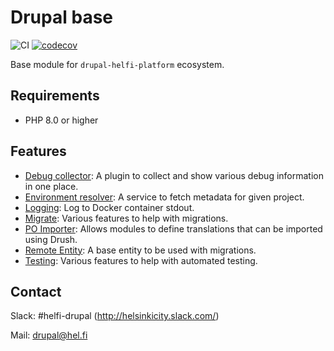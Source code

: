 # Drupal base

![CI](https://github.com/City-of-Helsinki/drupal-module-helfi-api-base/workflows/CI/badge.svg) [![codecov](https://codecov.io/gh/City-of-Helsinki/drupal-module-helfi-api-base/branch/main/graph/badge.svg?token=P6CG4IIAO9)](https://codecov.io/gh/City-of-Helsinki/drupal-module-helfi-api-base)

Base module for `drupal-helfi-platform` ecosystem.

## Requirements

- PHP 8.0 or higher

## Features

- [Debug collector](documentation/debug.md): A plugin to collect and show various debug information in one place.
- [Environment resolver](documentation/environment-resolver.md): A service to fetch metadata for given project.
- [Logging](documentation/logging.md): Log to Docker container stdout.
- [Migrate](documentation/migrate.md): Various features to help with migrations.
- [PO Importer](documentation/po-importer.md): Allows modules to define translations that can be imported using Drush.
- [Remote Entity](documentation/remote-entity.md): A base entity to be used with migrations.
- [Testing](documentation/testing.md): Various features to help with automated testing.

## Contact

Slack: #helfi-drupal (http://helsinkicity.slack.com/)

Mail: drupal@hel.fi
